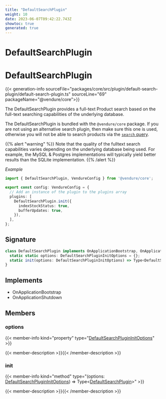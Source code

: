 ```yaml
---
title: "DefaultSearchPlugin"
weight: 10
date: 2023-06-07T09:42:22.743Z
showtoc: true
generated: true
---
```

<!-- This file was generated from the Vendure source. Do not modify. Instead, re-run the "docs:build" script -->

# DefaultSearchPlugin
<div class="symbol">


# DefaultSearchPlugin

{{< generation-info sourceFile="packages/core/src/plugin/default-search-plugin/default-search-plugin.ts" sourceLine="69" packageName="@vendure/core">}}

The DefaultSearchPlugin provides a full-text Product search based on the full-text searching capabilities of the
underlying database.

The DefaultSearchPlugin is bundled with the `@vendure/core` package. If you are not using an alternative search
plugin, then make sure this one is used, otherwise you will not be able to search products via the
[`search` query](/docs/graphql-api/shop/queries#search).

{{% alert "warning" %}}
Note that the quality of the fulltext search capabilities varies depending on the underlying database being used. For example,
the MySQL & Postgres implementations will typically yield better results than the SQLite implementation.
{{% /alert %}}

*Example*

```ts
import { DefaultSearchPlugin, VendureConfig } from '@vendure/core';

export const config: VendureConfig = {
  // Add an instance of the plugin to the plugins array
  plugins: [
    DefaultSearchPlugin.init({
      indexStockStatus: true,
      bufferUpdates: true,
    }),
  ],
};
```

## Signature

```TypeScript
class DefaultSearchPlugin implements OnApplicationBootstrap, OnApplicationShutdown {
  static static options: DefaultSearchPluginInitOptions = {};
  static init(options: DefaultSearchPluginInitOptions) => Type<DefaultSearchPlugin>;
}
```
## Implements

 * OnApplicationBootstrap
 * OnApplicationShutdown


## Members

### options

{{< member-info kind="property" type="<a href='/typescript-api/core-plugins/default-search-plugin/default-search-plugin-init-options#defaultsearchplugininitoptions'>DefaultSearchPluginInitOptions</a>"  >}}

{{< member-description >}}{{< /member-description >}}

### init

{{< member-info kind="method" type="(options: <a href='/typescript-api/core-plugins/default-search-plugin/default-search-plugin-init-options#defaultsearchplugininitoptions'>DefaultSearchPluginInitOptions</a>) => Type&#60;<a href='/typescript-api/core-plugins/default-search-plugin/#defaultsearchplugin'>DefaultSearchPlugin</a>&#62;"  >}}

{{< member-description >}}{{< /member-description >}}


</div>

